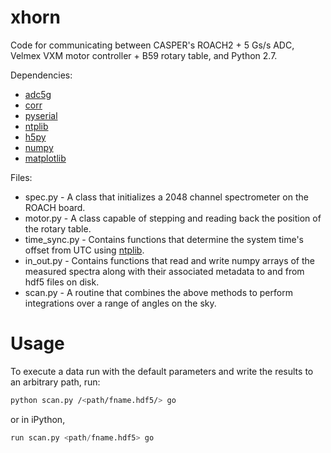 # xhorn
Code for communicating between CASPER's ROACH2 + 5 Gs/s ADC, Velmex VXM motor controller + B59 rotary table, and Python 2.7.

Dependencies:
 * [adc5g]
 * [corr]
 * [pyserial]
 * [ntplib]
 * [h5py]
 * [numpy]
 * [matplotlib]

Files:
 * spec.py - A class that initializes a 2048 channel spectrometer on the ROACH board.
 * motor.py - A class capable of stepping and reading back the position of the rotary table.
 * time_sync.py - Contains functions that determine the system time's offset from UTC using [ntplib].
 * in_out.py - Contains functions that read and write numpy arrays of the measured spectra along with their associated metadata to and from hdf5 files on disk.
 * scan.py - A routine that combines the above methods to perform integrations over a range of angles on the sky. 

# Usage
To execute a data run with the default parameters and write the results to an arbitrary path, run:
```sh
python scan.py /<path/fname.hdf5/> go
```
or in iPython,
```python
run scan.py <path/fname.hdf5> go
```




[adc5g]: <https://github.com/sma-wideband/adc_tests/tree/master/adc5g>
[corr]: <https://github.com/ska-sa/corr>
[pyserial]: <https://github.com/pyserial/pyserial>
[ntplib]: <https://github.com/Tipoca/ntplib>
[h5py]: <https://github.com/h5py/h5py>
[numpy]: <https://github.com/numpy/numpy>
[matplotlib]: <https://github.com/matplotlib/matplotlib>